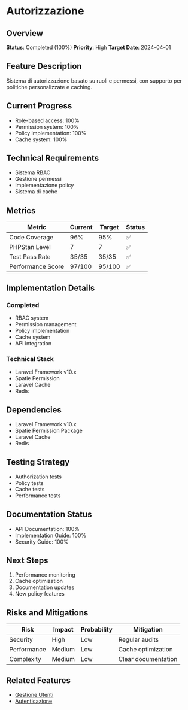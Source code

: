 # Autorizzazione

## Overview
**Status**: Completed (100%)
**Priority**: High
**Target Date**: 2024-04-01

## Feature Description
Sistema di autorizzazione basato su ruoli e permessi, con supporto per politiche personalizzate e caching.

## Current Progress
- Role-based access: 100%
- Permission system: 100%
- Policy implementation: 100%
- Cache system: 100%

## Technical Requirements
- Sistema RBAC
- Gestione permessi
- Implementazione policy
- Sistema di cache

## Metrics
| Metric | Current | Target | Status |
|--------|---------|---------|---------|
| Code Coverage | 96% | 95% | ✅ |
| PHPStan Level | 7 | 7 | ✅ |
| Test Pass Rate | 35/35 | 35/35 | ✅ |
| Performance Score | 97/100 | 95/100 | ✅ |

## Implementation Details
### Completed
- RBAC system
- Permission management
- Policy implementation
- Cache system
- API integration

### Technical Stack
- Laravel Framework v10.x
- Spatie Permission
- Laravel Cache
- Redis

## Dependencies
- Laravel Framework v10.x
- Spatie Permission Package
- Laravel Cache
- Redis

## Testing Strategy
- Authorization tests
- Policy tests
- Cache tests
- Performance tests

## Documentation Status
- API Documentation: 100%
- Implementation Guide: 100%
- Security Guide: 100%

## Next Steps
1. Performance monitoring
2. Cache optimization
3. Documentation updates
4. New policy features

## Risks and Mitigations
| Risk | Impact | Probability | Mitigation |
|------|---------|-------------|------------|
| Security | High | Low | Regular audits |
| Performance | Medium | Low | Cache optimization |
| Complexity | Medium | Low | Clear documentation |

## Related Features
- [Gestione Utenti](./gestione-utenti.md)
- [Autenticazione](./autenticazione.md) 